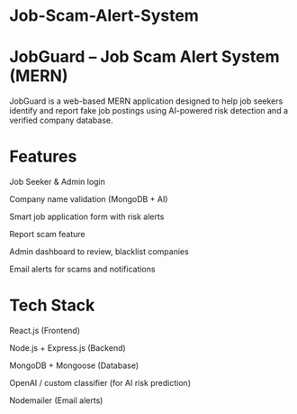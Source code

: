 # Job-Scam-Alert-System
# JobGuard – Job Scam Alert System (MERN)
JobGuard is a web-based MERN application designed to help job seekers identify and report fake job postings using AI-powered risk detection and a verified company database.

# Features
Job Seeker & Admin login

Company name validation (MongoDB + AI)

Smart job application form with risk alerts

Report scam feature

Admin dashboard to review, blacklist companies

Email alerts for scams and notifications

# Tech Stack
React.js (Frontend)

Node.js + Express.js (Backend)

MongoDB + Mongoose (Database)

OpenAI / custom classifier (for AI risk prediction)

Nodemailer (Email alerts)
